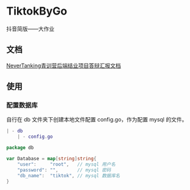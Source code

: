 # TiktokByGo

抖音简版——大作业

## 文档
[NeverTanking青训营后端结业项目答辩汇报文档](https://lgmz502nro.feishu.cn/docx/S9CldZF8MousnmxVSGact5CanCg)

## 使用

### 配置数据库

自行在 db 文件夹下创建本地文件配置 config.go，作为配置 mysql 的文件。

```LUA
| - db
    | - config.go
```

```go
package db

var Database = map[string]string{
	"user":     "root",   // mysql 用户名
	"password": "",       // mysql 密码
	"db_name":  "tiktok", // mysql 数据库名
}

```

